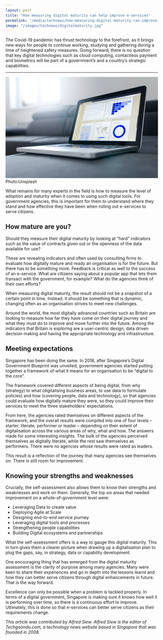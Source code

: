```yaml
---
layout: post
title: "How measuring digital maturity can help improve e-services"
permalink: "/media/technews/how-measuring-digital-maturity-can-improve-e-services"
image: "/images/technews/digitalmaturity.jpg"
---
```


The Covid-19 pandemic has thrust technology to the forefront, as it brings new ways for people to continue working, studying and gathering during a time of heightened safety measures. 
Going forward, there is no question that key digital technologies such as cloud computing, contactless payment and biometrics will be part of a government’s and a country’s strategic capabilities.

---

![Measuing Digital Maturity](/images/technews/digitalmaturity.jpg)
Photo:Unsplash

What remains for many experts in the field is how to measure the level of adoption and maturity when it comes to using such digital tools.
For government agencies, this is important for them to understand where they stand and how effective they have been when rolling out e-services to serve citizens.

## **How mature are you?**

Should they measure their digital maturity by looking at “hard” indicators such as the value of contracts given out or the openness of the data available for use?

These are revealing indicators and often used by consulting firms to evaluate how digitally mature and ready an organisation is for the future.
But there has to be something more. Feedback is critical as well to the success of an e-service. What are citizens saying about a popular app that lets them transact with the government, for example? What do the agencies think of their own efforts?

When measuring digital maturity, the result should not be a snapshot of a certain point in time. Instead, it should be something that is dynamic, changing often as an organisation strives to meet new challenges.

Around the world, the most digitally advanced countries such as Britain are looking to measure how far they have come on their digital journey and what they must do to improve and move further into the future. 
Among the indicators that Britain is exploring are a user-centric design, data driven decision making and having the appropriate technology and infrastructure. 


## **Meeting expectations**

Singapore has been doing the same. In 2018, after Singapore’s Digital Government Blueprint was unveiled, government agencies started putting together a framework of what it means for an organisation to be “digital to the core”. 

The framework covered different aspects of being digital, from why (strategy) to what (digitalising business areas, to use data to formulate policies) and how (covering people, data and technology), so that agencies could evaluate how digitally mature they were, so they could improve their services to meet the three stakeholders’ expectations.

From here, the agencies rated themselves on different aspects of the framework, and the overall results were compiled into one of four levels – starter, literate, performer or leader – depending on their extent of digitalisation across the various areas of why, what and how. 
The answers made for some interesting insights. The bulk of the agencies perceived themselves as digitally literate, while the rest saw themselves as performers. There were no agencies whose results were rated as leaders.

This result is a reflection of the journey that many agencies see themselves on. There is still room for improvement.

## **Knowing your strengths and weaknesses**
Crucially, the self-assessment also allows them to know their strengths and weaknesses and work on them. 
Generally, the top six areas that needed improvement on a whole-of-government level were: 
- Leveraging Data to create value
- Deploying Agile at Scale
- Designing end-to-end service journey
- Leveraging digital tools and processes
- Strengthening people capabilities
- Building Digital ecosystems and partnerships

What the self-assessment offers is a way to gauge this digital maturity. This in turn gives them a clearer picture when drawing up a digitalisation plan to plug the gaps, say, in strategy, data or capability development.

One encouraging thing that has emerged from the digital maturity assessment is the clarity of purpose among many agencies. 
Many were keen to share their experiences and go in depth into the lessons learnt and how they can better serve citizens through digital enhancements in future. That is the way forward.

Excellence can only be possible when a problem is tackled properly. In terms of a digital government, Singapore is making sure it knows how well it is performing over time, so there is a continuous effort to improve. Ultimately, this is done so that e-services can better serve citizens as their requirements change.


*This article was contributed by Alfred Siew. Alfred Siew is the editor of Techgoondu.com, a technology news website based in Singapore that was founded in 2008.*
